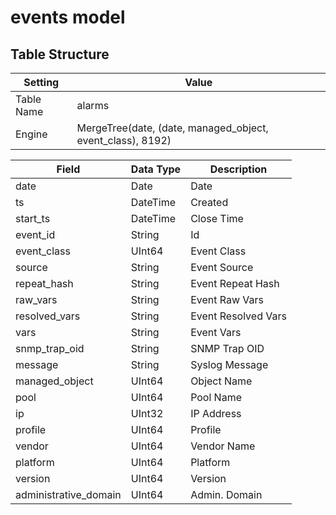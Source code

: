 # events model

## Table Structure

| Setting    | Value                                       |
| ---------- | ------------------------------------------- |
| Table Name | alarms                                      |
| Engine     | MergeTree(date, (date, managed_object, event_class), 8192) |

| Field                 | Data Type | Description          |
| --------------------- | --------- | -------------------- |
| date                  | Date      | Date                 |
| ts                    | DateTime  | Created              |
| start_ts              | DateTime  | Close Time           |
| event_id              | String    | Id                   |
| event_class           | UInt64    | Event Class          |
| source                | String    | Event Source         |
| repeat_hash           | String    | Event Repeat Hash    |
| raw_vars              | String    | Event Raw Vars       |
| resolved_vars         | String    | Event Resolved Vars  |
| vars                  | String    | Event Vars           |
| snmp_trap_oid         | String    | SNMP Trap OID        |
| message               | String    | Syslog Message       |
| managed_object        | UInt64    | Object Name          |
| pool                  | UInt64    | Pool Name            |
| ip                    | UInt32    | IP Address           |
| profile               | UInt64    | Profile              |
| vendor                | UInt64    | Vendor Name          |
| platform              | UInt64    | Platform             |
| version               | UInt64    | Version              |
| administrative_domain | UInt64    | Admin. Domain        |
